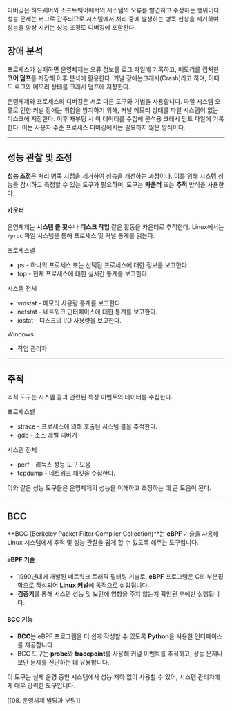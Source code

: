 
디버깅은 하드웨어와 소프트웨어에서의 시스템의 오류를 발견하고 수정하는 행위이다.
성능 문제는 버그로 간주되므로 시스템에서 처리 중에 발생하는 병목 현상을 제거하여 성능을 향상 시키는 성능 조정도 디버깅에 포함된다.

## 장애 분석

프로세스가 실패하면 운영체제는 오류 정보를 로그 파일에 기록하고, 메모리를 캡처한 **코어 덤프**를 저장해 이후 분석에 활용한다. 커널 장애는크래시(Crash)라고 하며, 이때도 로그와 메모리 상태를 크래시 덤프에 저장한다.

운영체제와 프로세스의 디버깅은 서로 다른 도구와 기법을 사용합니다. 파일 시스템 오류로 인한 커널 장애는 위험을 방지하기 위해, 커널 메모리 상태를 파일 시스템이 없는 디스크에 저장한다. 이후 재부팅 시 이 데이터를 수집해 분석용 크래시 덤프 파일에 기록한다. 이는 사용자 수준 프로세스 디버깅에서는 필요하지 않은 방식이다.

---
## 성능 관찰 및 조정

**성능 조정**은 처리 병목 지점을 제거하여 성능을 개선하는 과정이다. 이를 위해 시스템 성능을 감시하고 측정할 수 있는 도구가 필요하며, 도구는 **카운터** 또는 **추적** 방식을 사용한다.

#### 카운터

운영체제는 **시스템 콜 횟수**나 **디스크 작업** 같은 활동을 카운터로 추적한다. Linux에서는 `/proc` 파일 시스템을 통해 프로세스 및 커널 통계를 읽는다.

프로세스별
- ps - 하나의 프로세스 또는 선택된 프로세스에 대한 정보를 보고한다.
- top - 현재 프로세스에 대한 실시간 통계를 보고한다.

시스템 전체
- vmstat - 메모리 사용량 통계를 보고한다.
- netstat - 네트워크 인터페이스에 대한 통계를 보고한다.
- iostat - 디스크의 I/O 사용량을 보고한다.

Windows
- 작업 관리자

---
## 추적

추적 도구는 시스템 콜과 관련된 특정 이벤트의 데이터를 수집한다.

프로세스별
- strace - 프로세스에 의해 호출된 시스템 콜을 추적한다.
- gdb - 소스 레벨 디버거

시스템 전체
- perf - 리눅스 성능 도구 모음
- tcpdump - 네트워크 패킷을 수집한다.

이와 같은 성능 도구들은 운영체제의 성능을 이해하고 조정하는 데 큰 도움이 된다.

___
## BCC

**BCC (Berkeley Packet Filter Compiler Collection)**는 **eBPF** 기술을 사용해 Linux 시스템에서 추적 및 성능 관찰을 쉽게 할 수 있도록 해주는 도구입니다.

#### eBPF 기술

- 1990년대에 개발된 네트워크 트래픽 필터링 기술로, **eBPF** 프로그램은 C의 부분집합으로 작성되어 **Linux 커널**에 동적으로 삽입됩니다.
- **검증기**를 통해 시스템 성능 및 보안에 영향을 주지 않는지 확인된 후에만 실행됩니다.

#### BCC 기능

- **BCC**는 eBPF 프로그램을 더 쉽게 작성할 수 있도록 **Python**을 사용한 인터페이스를 제공합니다.
- BCC 도구는 **probe**와 **tracepoint**를 사용해 커널 이벤트를 추적하고, 성능 문제나 보안 문제를 진단하는 데 유용합니다.

이 도구는 실제 운영 중인 시스템에서 성능 저하 없이 사용할 수 있어, 시스템 관리자에게 매우 강력한 도구입니다.



[[08. 운영체제 빌딩과 부팅]]